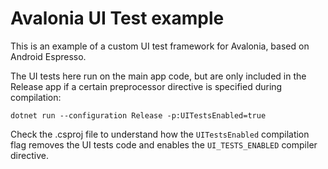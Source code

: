 # Avalonia UI Test example

This is an example of a custom UI test framework for Avalonia, based on Android Espresso.

The UI tests here run on the main app code, but are only included in the Release app if a certain preprocessor directive is specified during compilation:

```pwsh
dotnet run --configuration Release -p:UITestsEnabled=true
```

Check the .csproj file to understand how the `UITestsEnabled` compilation flag removes the UI tests code and enables the `UI_TESTS_ENABLED` compiler directive.
